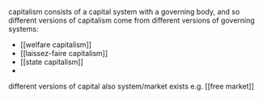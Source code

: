 capitalism consists of a capital system with a governing body, and so different versions of capitalism come from different versions of governing systems:
- [[welfare capitalism]]
- [[laissez-faire capitalism]]
- [[state capitalism]]
- 

different versions of capital also system/market exists e.g. [[free market]] 
